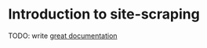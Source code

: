 # Introduction to site-scraping

TODO: write [great documentation](http://jacobian.org/writing/what-to-write/)
